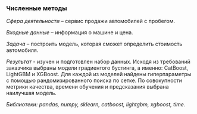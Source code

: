 ### Численные методы ###

*Сфера деятельности* – сервис продажи автомобилей с пробегом. 

*Входные данные* – информация о машине и цена. 

*Задача* – построить модель, которая сможет определить стоимость автомобиля. 

*Результат* - изучен и подготовлен набор данных. Исходя из требований заказчика выбраны модели градиентого бустинга, 
а именно: CatBoost, LightGBM и XGBoost. Для каждой из моделей найдены гиперпараметры с помощью рандомизированного поиска по сетке.
По совокупности метрики качества, времени обучения и предсказания выбрана наилучшая модель.

*Библиотеки: pandas, numpy, sklearn, catboost, lightgbm, xgboost, time.*




